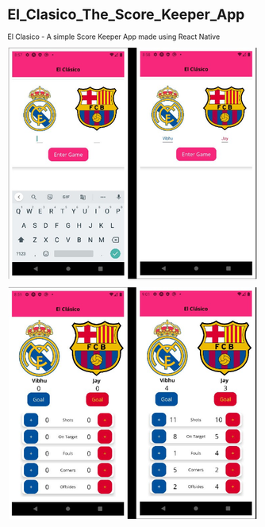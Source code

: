 # El_Clasico_The_Score_Keeper_App
El Clasico - A simple Score Keeper App made using React Native  


<p align="center">
  <img src="./readme_files/screenshots/screen1.jpg" width="500">
</p>

<p align="center">
  <img src="./readme_files/screenshots/screen2.jpg" width="500">
</p>
